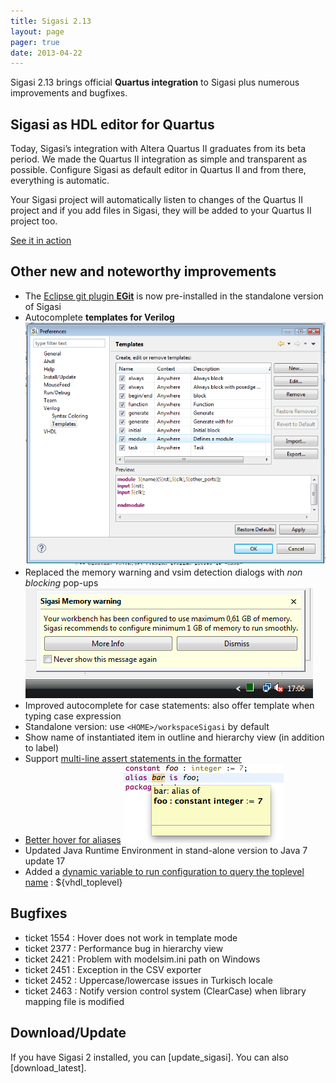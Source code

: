 ```yaml
---
title: Sigasi 2.13
layout: page
pager: true
date: 2013-04-22
---
```


Sigasi 2.13 brings official **Quartus integration** to Sigasi plus
numerous improvements and bugfixes.

Sigasi as HDL editor for Quartus
--------------------------------

Today, Sigasi’s integration with Altera Quartus II graduates from its beta period. We made the Quartus II integration as simple and transparent as possible. Configure Sigasi as default editor in Quartus II and from there, everything is automatic.

Your Sigasi project will automatically listen to changes of the Quartus II project and if you add files in Sigasi, they will be added to your Quartus II project too.

[See it in action](http://www.sigasi.com/screencast/sigasi-pro-integration-quartus-ii)

Other new and noteworthy improvements
-------------------------------------

-   The [Eclipse git plugin **EGit**](http://www.eclipse.org/egit) is now pre-installed in the standalone version of Sigasi
-   Autocomplete **templates for Verilog**
    ![templates for Verilog](2.13/verilogtemplatespreferencepage.png "templates for Verilog")
-   Replaced the memory warning and vsim detection dialogs with *non blocking* pop-ups
    ![memory warning](2.13/memorywarningpopup.png "memory warning")
-   Improved autocomplete for case statements: also offer template when
    typing case expression
-   Standalone version: use `<HOME>/workspaceSigasi` by default
-   Show name of instantiated item in outline and hierarchy view (in
    addition to label)
-   Support [multi-line assert statements in the
    formatter](http://www.sigasi.com/forum/formatting-assert-statement)
-   [Better hover for aliases](http://www.sigasi.com/forum/feature-request-display-alias-information-hover)
    ![Alias Hover](2.13/hoverofalias.png "Alias Hover")
-   Updated Java Runtime Environment in stand-alone version to Java 7 update 17
-   Added a [dynamic variable to run configuration to query the toplevel name](http://www.sigasi.com/forum/hierarchy-view-0) :
    ${vhdl\_toplevel}

Bugfixes
--------

-   ticket 1554 : Hover does not work in template mode
-   ticket 2377 : Performance bug in hierarchy view
-   ticket 2421 : Problem with modelsim.ini path on Windows
-   ticket 2451 : Exception in the CSV exporter
-   ticket 2452 : Uppercase/lowercase issues in Turkisch locale
-   ticket 2463 : Notify version control system (ClearCase) when library
    mapping file is modified

Download/Update
---------------

If you have Sigasi 2 installed, you can [update_sigasi]. You can also [download_latest].
